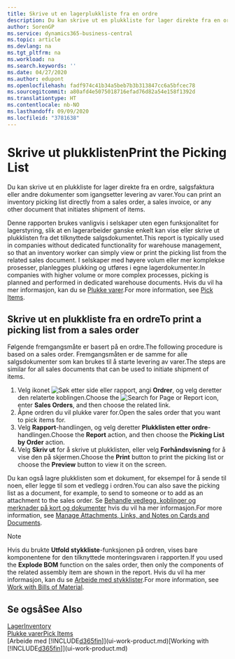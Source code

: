 ```yaml
---
title: Skrive ut en lagerplukkliste fra en ordre
description: Du kan skrive ut en plukkliste for lager direkte fra en ordre, salg, faktura og andre utgående salgsdokumenter.
author: SorenGP
ms.service: dynamics365-business-central
ms.topic: article
ms.devlang: na
ms.tgt_pltfrm: na
ms.workload: na
ms.search.keywords: ''
ms.date: 04/27/2020
ms.author: edupont
ms.openlocfilehash: fadf974c41b34a5beb7b3b313847cc6a5bfcec78
ms.sourcegitcommit: a80afd4e5075018716efad76d82a54e158f1392d
ms.translationtype: HT
ms.contentlocale: nb-NO
ms.lasthandoff: 09/09/2020
ms.locfileid: "3781638"
---
```

# <a name="print-the-picking-list"></a><span data-ttu-id="ddeef-103">Skrive ut plukklisten</span><span class="sxs-lookup"><span data-stu-id="ddeef-103">Print the Picking List</span></span>
<span data-ttu-id="ddeef-104">Du kan skrive ut en plukkliste for lager direkte fra en ordre, salgsfaktura eller andre dokumenter som igangsetter levering av varer.</span><span class="sxs-lookup"><span data-stu-id="ddeef-104">You can print an inventory picking list directly from a sales order, a sales invoice, or any other document that initiates shipment of items.</span></span>

<span data-ttu-id="ddeef-105">Denne rapporten brukes vanligvis i selskaper uten egen funksjonalitet for lagerstyring, slik at en lagerarbeider ganske enkelt kan vise eller skrive ut plukklisten fra det tilknyttede salgsdokumentet.</span><span class="sxs-lookup"><span data-stu-id="ddeef-105">This report is typically used in companies without dedicated functionality for warehouse management, so that an inventory worker can simply view or print the picking list from the related sales document.</span></span> <span data-ttu-id="ddeef-106">I selskaper med høyere volum eller mer komplekse prosesser, planlegges plukking og utføres i egne lagerdokumenter.</span><span class="sxs-lookup"><span data-stu-id="ddeef-106">In companies with higher volume or more complex processes, picking is planned and performed in dedicated warehouse documents.</span></span> <span data-ttu-id="ddeef-107">Hvis du vil ha mer informasjon, kan du se [Plukke varer](warehouse-pick-items.md).</span><span class="sxs-lookup"><span data-stu-id="ddeef-107">For more information, see [Pick Items](warehouse-pick-items.md).</span></span>

## <a name="to-print-a-picking-list-from-a-sales-order"></a><span data-ttu-id="ddeef-108">Skrive ut en plukkliste fra en ordre</span><span class="sxs-lookup"><span data-stu-id="ddeef-108">To print a picking list from a sales order</span></span>  
<span data-ttu-id="ddeef-109">Følgende fremgangsmåte er basert på en ordre.</span><span class="sxs-lookup"><span data-stu-id="ddeef-109">The following procedure is based on a sales order.</span></span> <span data-ttu-id="ddeef-110">Fremgangsmåten er de samme for alle salgsdokumenter som kan brukes til å starte levering av varer.</span><span class="sxs-lookup"><span data-stu-id="ddeef-110">The steps are similar for all sales documents that can be used to initiate shipment of items.</span></span>

1. <span data-ttu-id="ddeef-111">Velg ikonet ![Søk etter side eller rapport](media/ui-search/search_small.png "Ikonet Søk etter side eller rapport"), angi **Ordrer**, og velg deretter den relaterte koblingen.</span><span class="sxs-lookup"><span data-stu-id="ddeef-111">Choose the ![Search for Page or Report](media/ui-search/search_small.png "Search for Page or Report icon") icon, enter **Sales Orders**, and then choose the related link.</span></span>  
2. <span data-ttu-id="ddeef-112">Åpne ordren du vil plukke varer for.</span><span class="sxs-lookup"><span data-stu-id="ddeef-112">Open the sales order that you want to pick items for.</span></span>  
3. <span data-ttu-id="ddeef-113">Velg **Rapport**-handlingen, og velg deretter **Plukklisten etter ordre**-handlingen.</span><span class="sxs-lookup"><span data-stu-id="ddeef-113">Choose the **Report** action, and then choose the **Picking List by Order** action.</span></span>  
4. <span data-ttu-id="ddeef-114">Velg **Skriv ut** for å skrive ut plukklisten, eller velg **Forhåndsvisning** for å vise den på skjermen.</span><span class="sxs-lookup"><span data-stu-id="ddeef-114">Choose the **Print** button to print the picking list or choose the **Preview** button to view it on the screen.</span></span>

<span data-ttu-id="ddeef-115">Du kan også lagre plukklisten som et dokument, for eksempel for å sende til noen, eller legge til som et vedlegg i ordren.</span><span class="sxs-lookup"><span data-stu-id="ddeef-115">You can also save the picking list as a document, for example, to send to someone or to add as an attachment to the sales order.</span></span> <span data-ttu-id="ddeef-116">Se [Behandle vedlegg, koblinger og merknader på kort og dokumenter](ui-how-add-link-to-record.md) hvis du vil ha mer informasjon.</span><span class="sxs-lookup"><span data-stu-id="ddeef-116">For more information, see [Manage Attachments, Links, and Notes on Cards and Documents](ui-how-add-link-to-record.md).</span></span>

> [!NOTE]
> <span data-ttu-id="ddeef-117">Hvis du brukte **Utfold stykkliste**-funksjonen på ordren, vises bare komponentene for den tilknyttede monteringsvaren i rapporten.</span><span class="sxs-lookup"><span data-stu-id="ddeef-117">If you used the **Explode BOM** function on the sales order, then only the components of the related assembly item are shown in the report.</span></span> <span data-ttu-id="ddeef-118">Hvis du vil ha mer informasjon, kan du se [Arbeide med stykklister](inventory-how-work-BOMs.md).</span><span class="sxs-lookup"><span data-stu-id="ddeef-118">For more information, see [Work with Bills of Material](inventory-how-work-BOMs.md).</span></span>

## <a name="see-also"></a><span data-ttu-id="ddeef-119">Se også</span><span class="sxs-lookup"><span data-stu-id="ddeef-119">See Also</span></span>  
[<span data-ttu-id="ddeef-120">Lager</span><span class="sxs-lookup"><span data-stu-id="ddeef-120">Inventory</span></span>](inventory-manage-inventory.md)  
[<span data-ttu-id="ddeef-121">Plukke varer</span><span class="sxs-lookup"><span data-stu-id="ddeef-121">Pick Items</span></span>](warehouse-pick-items.md)  
<span data-ttu-id="ddeef-122">[Arbeide med [!INCLUDE[d365fin](includes/d365fin_md.md)]](ui-work-product.md)</span><span class="sxs-lookup"><span data-stu-id="ddeef-122">[Working with [!INCLUDE[d365fin](includes/d365fin_md.md)]](ui-work-product.md)</span></span>   
